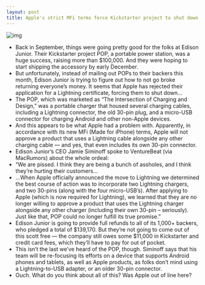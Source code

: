 ```yaml
---
layout: post
title: Apple's strict MFi terms force Kickstarter project to shut down
---
```

![img](http://media.idownloadblog.com/wp-content/uploads/2012/12/pop-kickstarter.png)
* Back in September, things were going pretty good for the folks at Edison Junior. Their Kickstarter project POP, a portable power station, was a huge success, raising more than $100,000. And they were hoping to start shipping the accessory by early December.
* But unfortunately, instead of mailing out POPs to their backers this month, Edison Junior is trying to figure out how to not go broke returning everyone’s money. It seems that Apple has rejected their application for a Lightning certificate, forcing them to shut down…
* The POP, which was marketed as “The Intersection of Charging and Design,” was a portable charger that housed several charging cables, including a Lightning connector, the old 30-pin plug, and a micro-USB connector for charging Android and other non-Apple devices.
* And this appears to be what Apple had a problem with. Apparently, in accordance with its new MFi (Made for iPhone) terms, Apple will not approve a product that uses a Lightning cable alongside any other charging cable — and yes, that even includes its own 30-pin connector.
* Edison Junior’s CEO Jamie Siminoff spoke to VentureBeat (via MacRumors) about the whole ordeal:
* “We are pissed. I think they are being a bunch of assholes, and I think they’re hurting their customers…
* …When Apple officially announced the move to Lightning we determined the best course of action was to incorporate two Lightning chargers, and two 30-pins (along with the four micro-USB’s). After applying to Apple (which is now required for Lightning), we learned that they are no longer willing to approve a product that uses the Lightning charger alongside any other charger (including their own 30-pin – seriously). Just like that, POP could no longer fulfill its true promise.”
* Edison Junior is going to provide full refunds to all of its 1,000+ backers, who pledged a total of $139,170. But they’re not going to come out of this scott free — the company still owes some $11,000 in Kickstarter and credit card fees, which they’ll have to pay for out of pocket.
* This isn’t the last we’ve heard of the POP, though. Siminoff says that his team will be re-focusing its efforts on a device that supports Android phones and tablets, as well as Apple products, as folks don’t mind using a Lightning-to-USB adapter, or an older 30-pin connector.
* Ouch. What do you think about all of this? Was Apple out of line here?


